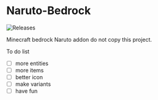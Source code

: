 # Naruto-Bedrock 
![Releases](https://badgen.net/github/release/modmaker101/minecraft-bedrock-naruto)

Minecraft bedrock Naruto addon
do not copy this project.

To do list
- [ ] more entities
- [ ] more items
- [ ] better icon
- [ ] make variants
- [ ] have fun
